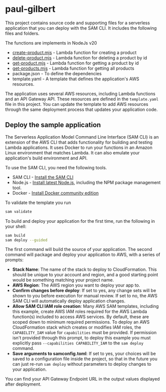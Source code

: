 # paul-gilbert

This project contains source code and supporting files for a serverless application that you can deploy with the SAM CLI. It includes the following files and folders.

The functions are implements in NodeJs v20

- [create-product.mjs](src%2Fcreate-product.mjs) - Lambda function for creating a product
- [delete-product.mjs](src%2Fdelete-product.mjs) - Lambda function for deleting a product by id
- [get-product.mjs](src%2Fget-product.mjs) - Lambda function for getting a product by id
- [get-products.mjs](src%2Fget-products.mjs) - Lambda function for getting all products  
- package.json - To define the dependencies
- template.yaml - A template that defines the application's AWS resources. 

The application uses several AWS resources, including Lambda functions and an API Gateway API. These resources are defined in the `template.yaml` file in this project. You can update the template to add AWS resources through the same deployment process that updates your application code.

## Deploy the sample application

The Serverless Application Model Command Line Interface (SAM CLI) is an extension of the AWS CLI that adds functionality for building and testing Lambda applications. It uses Docker to run your functions in an Amazon Linux environment that matches Lambda. It can also emulate your application's build environment and API.

To use the SAM CLI, you need the following tools.

* SAM CLI - [Install the SAM CLI](https://docs.aws.amazon.com/serverless-application-model/latest/developerguide/serverless-sam-cli-install.html)
* Node.js - [Install latest Node.js](https://nodejs.org/en/), including the NPM package management tool.
* Docker - [Install Docker community edition](https://hub.docker.com/search/?type=edition&offering=community)

To validate the template you run

```bash
sam validate
```

To build and deploy your application for the first time, run the following in your shell:

```bash
sam build
sam deploy --guided
```

The first command will build the source of your application. The second command will package and deploy your application to AWS, with a series of prompts:

* **Stack Name**: The name of the stack to deploy to CloudFormation. This should be unique to your account and region, and a good starting point would be something matching your project name.
* **AWS Region**: The AWS region you want to deploy your app to.
* **Confirm changes before deploy**: If set to yes, any change sets will be shown to you before execution for manual review. If set to no, the AWS SAM CLI will automatically deploy application changes.
* **Allow SAM CLI IAM role creation**: Many AWS SAM templates, including this example, create AWS IAM roles required for the AWS Lambda function(s) included to access AWS services. By default, these are scoped down to minimum required permissions. To deploy an AWS CloudFormation stack which creates or modifies IAM roles, the `CAPABILITY_IAM` value for `capabilities` must be provided. If permission isn't provided through this prompt, to deploy this example you must explicitly pass `--capabilities CAPABILITY_IAM` to the `sam deploy` command.
* **Save arguments to samconfig.toml**: If set to yes, your choices will be saved to a configuration file inside the project, so that in the future you can just re-run `sam deploy` without parameters to deploy changes to your application.

You can find your API Gateway Endpoint URL in the output values displayed after deployment.

 